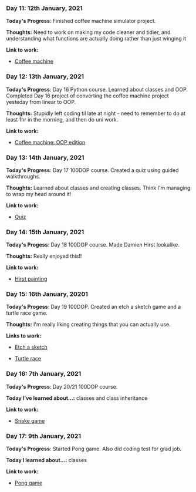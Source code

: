 ### Day 11: 12th January, 2021
**Today's Progress**: Finished coffee machine simulator project.

**Thoughts:** Need to work on making my code cleaner and tidier, and understanding what functions are actually doing rather than just winging it 

**Link to work:**

* [Coffee machine](https://github.com/bethpritchard/100DaysOfCodeBootcamp/tree/master/Day15)

### Day 12: 13th January, 2021
**Today's Progress**: Day 16 Python course. Learned about classes and OOP. Completed Day 16 project of converting the coffee machine project yesteday from linear to OOP.

**Thoughts:** Stupidly left coding til late at night - need to remember to do at least 1hr in the morning, and then do uni work. 

**Link to work:** 

* [Coffee machine: OOP edition](https://github.com/bethpritchard/100DaysOfCodeBootcamp/tree/master/Day16/coffee_machine_oop.py)

### Day 13: 14th January, 2021
**Today's Progress**: Day 17 100DOP course. Created a quiz using guided walkthroughs.

**Thoughts:** Learned about classes and creating classes. Think I'm managing to wrap my head around it!

**Link to work:** 

* [Quiz](https://github.com/bethpritchard/100DaysOfCodeBootcamp/tree/master/Day17)



### Day 14: 15th January, 2021
**Today's Progess**: Day 18 100DOP course. Made Damien Hirst lookalike.

**Thoughts:** Really enjoyed this!!

**Link to work:**

* [Hirst painting](https://github.com/bethpritchard/100DaysOfCodeBootcamp/blob/master/Day18/hirst_painting.py)



### Day 15: 16th January, 20201
**Today's Progess**: Day 19 100DOP. Created an etch a sketch game and a turtle race game. 

**Thoughts:** I'm really liking creating things that you can actually use.

**Links to work:**

* [Etch a sketch](https://github.com/bethpritchard/100DaysOfCodeBootcamp/blob/master/Day19/etch_a_sketch.py)

* [Turtle race](https://github.com/bethpritchard/100DaysOfCodeBootcamp/blob/master/Day19/turtle_race.py)



### Day 16: 7th January, 2021
**Today's Progress**: Day 20/21 100DOP course. 

**Today I've learned about...:** classes and class inheritance

**Link to work:**

* [Snake game](https://github.com/bethpritchard/100DaysOfCodeBootcamp/blob/master/Day20)


### Day 17: 9th January, 2021
**Today's Progress**: Started Pong game. Also did coding test for grad job. 

**Today I learned about...:** classes

**Link to work:**

* [Pong game](https://github.com/bethpritchard/100DaysOfCodeBootcamp/blob/master/Day21)

<!-- 

### Day 7: 8th January, 2021
**Today's Progress**: 

**Today I learned about...:**

**Link to work:**



 -->
